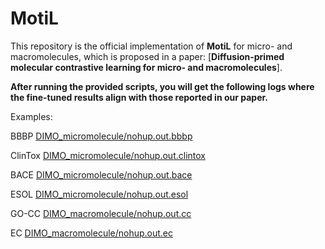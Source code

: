# MotiL #

This repository is the official implementation of **MotiL** for micro- and macromolecules, 
which is proposed in a paper: [**Diffusion-primed molecular contrastive learning for micro- and macromolecules**]. 

**After running the provided scripts, you will get the following logs where the fine-tuned results align with those reported in our paper.**

Examples:

BBBP [DIMO_micromolecule/nohup.out.bbbp](DIMO_micromolecule/nohup.out.bbbp)

ClinTox [DIMO_micromolecule/nohup.out.clintox](DIMO_micromolecule/nohup.out.clintox)

BACE [DIMO_micromolecule/nohup.out.bace](DIMO_micromolecule/nohup.out.bace)

ESOL [DIMO_micromolecule/nohup.out.esol](DIMO_micromolecule/nohup.out.esol)

GO-CC [DIMO_macromolecule/nohup.out.cc](DIMO_macromolecule/nohup.out.cc)

EC [DIMO_macromolecule/nohup.out.ec](DIMO_macromolecule/nohup.out.ec)

